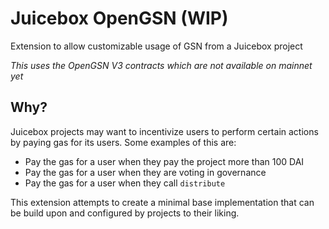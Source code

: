 # Juicebox OpenGSN (WIP)
Extension to allow customizable usage of GSN from a Juicebox project

*This uses the OpenGSN V3 contracts which are not available on mainnet yet*

## Why?
Juicebox projects may want to incentivize users to perform certain actions by paying gas for its users. Some examples of this are:
- Pay the gas for a user when they pay the project more than 100 DAI
- Pay the gas for a user when they are voting in governance
- Pay the gas for a user when they call `distribute`

This extension attempts to create a minimal base implementation that can be build upon and configured by projects to their liking.